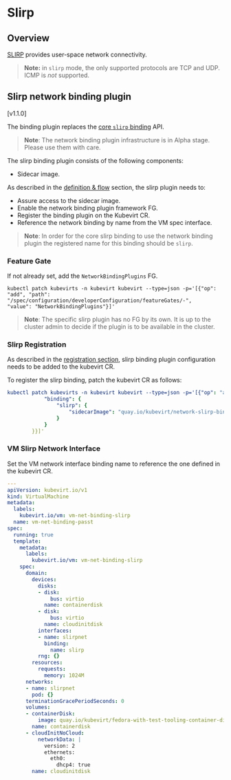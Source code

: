 # Slirp

## Overview

[SLIRP](https://en.wikipedia.org/wiki/Slirp) provides user-space
network connectivity.

> **Note:** in `slirp` mode, the only supported protocols are TCP and
> UDP. ICMP is *not* supported.

## Slirp network binding plugin
[v1.1.0]

The binding plugin replaces the [core `slirp` binding](../../network/interfaces_and_networks.md#slirp)
API.

> **Note**: The network binding plugin infrastructure is in Alpha stage.
> Please use them with care.

The slirp binding plugin consists of the following components:

- Sidecar image.

As described in the [definition & flow](../../network/network_binding_plugins.md#definition--flow) section,
the slirp plugin needs to:

- Assure access to the sidecar image.
- Enable the network binding plugin framework FG.
- Register the binding plugin on the Kubevirt CR.
- Reference the network binding by name from the VM spec interface.

> **Note**: In order for the core slirp binding to use the network binding plugin
> the registered name for this binding should be `slirp`.

### Feature Gate
If not already set, add the `NetworkBindingPlugins` FG.
```
kubectl patch kubevirts -n kubevirt kubevirt --type=json -p='[{"op": "add", "path": "/spec/configuration/developerConfiguration/featureGates/-",   "value": "NetworkBindingPlugins"}]'
```

> **Note**: The specific slirp plugin has no FG by its own. It is up to the cluster
> admin to decide if the plugin is to be available in the cluster.

### Slirp Registration
As described in the [registration section](../../network/network_binding_plugins.md#register), slirp binding plugin
configuration needs to be added to the kubevirt CR.

To register the slirp binding, patch the kubevirt CR as follows:
```yaml
kubectl patch kubevirts -n kubevirt kubevirt --type=json -p='[{"op": "add", "path": "/spec/configuration/network",   "value": {
            "binding": {
                "slirp": {
                    "sidecarImage": "quay.io/kubevirt/network-slirp-binding:v1.1.0"
                }
            }
        }}]'
```

### VM Slirp Network Interface
Set the VM network interface binding name to reference the one defined in the
kubevirt CR.

```yaml
---
apiVersion: kubevirt.io/v1
kind: VirtualMachine
metadata:
  labels:
    kubevirt.io/vm: vm-net-binding-slirp
  name: vm-net-binding-passt
spec:
  running: true
  template:
    metadata:
      labels:
        kubevirt.io/vm: vm-net-binding-slirp
    spec:
      domain:
        devices:
          disks:
          - disk:
              bus: virtio
            name: containerdisk
          - disk:
              bus: virtio
            name: cloudinitdisk
          interfaces:
          - name: slirpnet
            binding:
              name: slirp
          rng: {}
        resources:
          requests:
            memory: 1024M
      networks:
      - name: slirpnet
        pod: {}
      terminationGracePeriodSeconds: 0
      volumes:
      - containerDisk:
          image: quay.io/kubevirt/fedora-with-test-tooling-container-disk:v1.1.0
        name: containerdisk
      - cloudInitNoCloud:
          networkData: |
            version: 2
            ethernets:
              eth0:
                dhcp4: true
        name: cloudinitdisk
```
